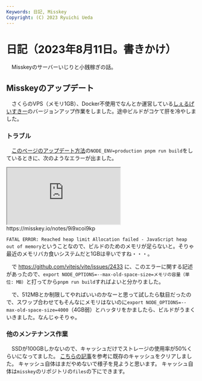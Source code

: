 ```yaml
---
Keywords: 日記, Misskey
Copyright: (C) 2023 Ryuichi Ueda
---
```


# 日記（2023年8月11日。書きかけ）

　Misskeyのサーバーいじりと小銭稼ぎの話。

## Misskeyのアップデート

　さくらのVPS（メモリ1GB）、Docker不使用でなんとか運営している[しぇるげいすきー](https://mi.shellgei.org/)のバージョンアップ作業をしました。途中ビルドがコケて肝を冷やしました。


### トラブル

　[このページのアップデート方法](https://misskey-hub.net/docs/install/manual.html#misskey%E3%81%AE%E3%82%A2%E3%83%83%E3%83%95%E3%82%9A%E3%83%86%E3%82%99%E3%83%BC%E3%83%88%E6%96%B9%E6%B3%95)の`NODE_ENV=production pnpm run build`をしているときに、次のようなエラーが出ました。

<iframe src="https://misskey.io/notes/9i9xcoi9kp"></iframe>
https://misskey.io/notes/9i9xcoi9kp


`FATAL ERROR: Reached heap limit Allocation failed - JavaScript heap out of memory`ということなので、ビルドのためのメモリが足らないと。そりゃ最近のメモリバカ食いシステムだと1GBは辛いですね・・・。

　で https://github.com/vitejs/vite/issues/2433 に、このエラーに関する記述があったので、`export NODE_OPTIONS=--max-old-space-size=メモリの容量（単位: MB）`と打ってから`pnpm run build`すればよいと分かりました。

　で、512MBとか制限してやればいいのかなーと思って試したら駄目だったので、スワップ合わせてもそんなにメモリはないのに`export NODE_OPTIONS=--max-old-space-size=4000`（4GB弱）とハッタリをかましたら、ビルドがうまくいきました。なんじゃそりゃ。

### 他のメンテナンス作業

　SSDが100GBしかないので、キャッシュだけでストレージの使用率が50%くらいになってました。
[こちらの記事](https://blog.usuyuki.net/misskey_image_cache)を参考に既存のキャッシュをクリアしました。
キャッシュ自体はまだやめないで様子を見ようと思います。
キャッシュ自体は`misskey`のリポジトリの`files`の下にできます。


